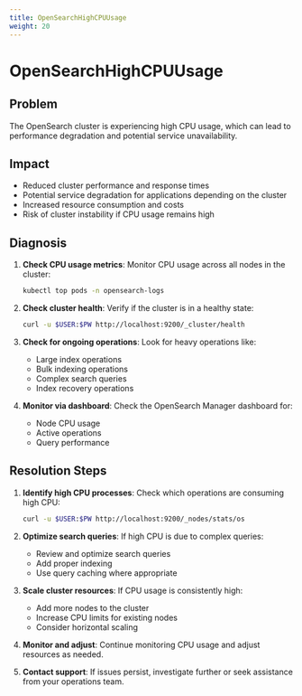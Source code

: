 ```yaml
---
title: OpenSearchHighCPUUsage
weight: 20
---
```


# OpenSearchHighCPUUsage

## Problem

The OpenSearch cluster is experiencing high CPU usage, which can lead to performance degradation and potential service unavailability.

## Impact

- Reduced cluster performance and response times
- Potential service degradation for applications depending on the cluster
- Increased resource consumption and costs
- Risk of cluster instability if CPU usage remains high

## Diagnosis

1. **Check CPU usage metrics**: Monitor CPU usage across all nodes in the cluster:
   ```bash
   kubectl top pods -n opensearch-logs
   ```

2. **Check cluster health**: Verify if the cluster is in a healthy state:
   ```bash
   curl -u $USER:$PW http://localhost:9200/_cluster/health
   ```

3. **Check for ongoing operations**: Look for heavy operations like:
   - Large index operations
   - Bulk indexing operations
   - Complex search queries
   - Index recovery operations

4. **Monitor via dashboard**: Check the OpenSearch Manager dashboard for:
   - Node CPU usage
   - Active operations
   - Query performance

## Resolution Steps

1. **Identify high CPU processes**: Check which operations are consuming high CPU:
   ```bash
   curl -u $USER:$PW http://localhost:9200/_nodes/stats/os
   ```

2. **Optimize search queries**: If high CPU is due to complex queries:
   - Review and optimize search queries
   - Add proper indexing
   - Use query caching where appropriate

3. **Scale cluster resources**: If CPU usage is consistently high:
   - Add more nodes to the cluster
   - Increase CPU limits for existing nodes
   - Consider horizontal scaling

4. **Monitor and adjust**: Continue monitoring CPU usage and adjust resources as needed.

5. **Contact support**: If issues persist, investigate further or seek assistance from your operations team.
